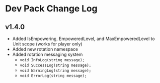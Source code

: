 # Dev Pack Change Log

## v1.4.0

- Added IsEmpowering, EmpoweredLevel, and MaxEmpoweredLevel to Unit scope (works for player only)
- Added new rotation namespace
- Added rotation messaging system
  - `void InfoLog(string message);`
  - `void SuccessLog(string message);`
  - `void WarningLog(string message);`
  - `void ErrorLog(string message);`